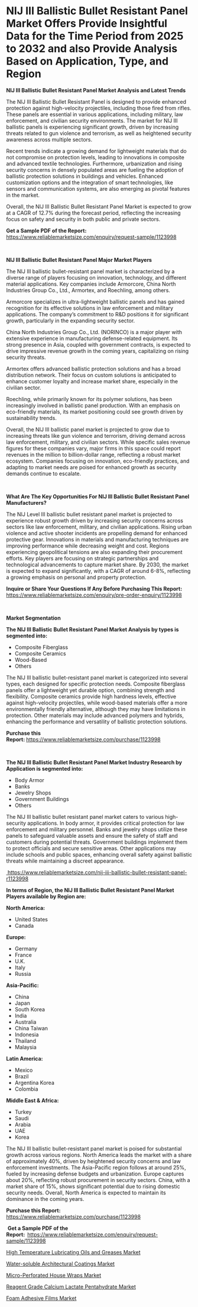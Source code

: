 <p><h1>NIJ III Ballistic Bullet Resistant Panel Market Offers Provide Insightful Data for the Time Period from 2025 to 2032 and also Provide Analysis Based on Application, Type, and Region</h1></p><p><strong>NIJ III Ballistic Bullet Resistant Panel Market Analysis and Latest Trends</strong></p>
<p><p>The NIJ III Ballistic Bullet Resistant Panel is designed to provide enhanced protection against high-velocity projectiles, including those fired from rifles. These panels are essential in various applications, including military, law enforcement, and civilian security environments. The market for NIJ III ballistic panels is experiencing significant growth, driven by increasing threats related to gun violence and terrorism, as well as heightened security awareness across multiple sectors.</p><p>Recent trends indicate a growing demand for lightweight materials that do not compromise on protection levels, leading to innovations in composite and advanced textile technologies. Furthermore, urbanization and rising security concerns in densely populated areas are fueling the adoption of ballistic protection solutions in buildings and vehicles. Enhanced customization options and the integration of smart technologies, like sensors and communication systems, are also emerging as pivotal features in the market. </p><p>Overall, the NIJ III Ballistic Bullet Resistant Panel Market is expected to grow at a CAGR of 12.7% during the forecast period, reflecting the increasing focus on safety and security in both public and private sectors.</p></p>
<p><strong>Get a Sample PDF of the Report:&nbsp;</strong> <a href="https://www.reliablemarketsize.com/enquiry/request-sample/1123998?utm_campaign=1832&utm_medium=2&utm_source=Github&utm_content=ia&utm_term=02042025&utm_id=nij-iii-ballistic-bullet-resistant-panel">https://www.reliablemarketsize.com/enquiry/request-sample/1123998</a></p>
<p>&nbsp;</p>
<p><strong>NIJ III Ballistic Bullet Resistant Panel Major Market Players</strong></p>
<p><p>The NIJ III ballistic bullet-resistant panel market is characterized by a diverse range of players focusing on innovation, technology, and different material applications. Key companies include Armorcore, China North Industries Group Co., Ltd., Armortex, and Roechling, among others.</p><p>Armorcore specializes in ultra-lightweight ballistic panels and has gained recognition for its effective solutions in law enforcement and military applications. The company’s commitment to R&D positions it for significant growth, particularly in the expanding security sector.</p><p>China North Industries Group Co., Ltd. (NORINCO) is a major player with extensive experience in manufacturing defense-related equipment. Its strong presence in Asia, coupled with government contracts, is expected to drive impressive revenue growth in the coming years, capitalizing on rising security threats.</p><p>Armortex offers advanced ballistic protection solutions and has a broad distribution network. Their focus on custom solutions is anticipated to enhance customer loyalty and increase market share, especially in the civilian sector.</p><p>Roechling, while primarily known for its polymer solutions, has been increasingly involved in ballistic panel production. With an emphasis on eco-friendly materials, its market positioning could see growth driven by sustainability trends.</p><p>Overall, the NIJ III ballistic panel market is projected to grow due to increasing threats like gun violence and terrorism, driving demand across law enforcement, military, and civilian sectors. While specific sales revenue figures for these companies vary, major firms in this space could report revenues in the million to billion-dollar range, reflecting a robust market ecosystem. Companies focusing on innovation, eco-friendly practices, and adapting to market needs are poised for enhanced growth as security demands continue to escalate.</p></p>
<p>&nbsp;</p>
<p><strong>What Are The Key Opportunities For NIJ III Ballistic Bullet Resistant Panel Manufacturers?</strong></p>
<p><p>The NIJ Level III ballistic bullet resistant panel market is projected to experience robust growth driven by increasing security concerns across sectors like law enforcement, military, and civilian applications. Rising urban violence and active shooter incidents are propelling demand for enhanced protective gear. Innovations in materials and manufacturing techniques are improving performance while decreasing weight and cost. Regions experiencing geopolitical tensions are also expanding their procurement efforts. Key players are focusing on strategic partnerships and technological advancements to capture market share. By 2030, the market is expected to expand significantly, with a CAGR of around 6-8%, reflecting a growing emphasis on personal and property protection.</p></p>
<p><strong>Inquire or Share Your Questions If Any Before Purchasing This Report:</strong> <a href="https://www.reliablemarketsize.com/enquiry/pre-order-enquiry/1123998?utm_campaign=1832&utm_medium=2&utm_source=Github&utm_content=ia&utm_term=02042025&utm_id=nij-iii-ballistic-bullet-resistant-panel">https://www.reliablemarketsize.com/enquiry/pre-order-enquiry/1123998</a></p>
<p>&nbsp;</p>
<p><strong>Market Segmentation</strong></p>
<p><strong>The NIJ III Ballistic Bullet Resistant Panel Market Analysis by types is segmented into:</strong></p>
<p><ul><li>Composite Fiberglass</li><li>Composite Ceramics</li><li>Wood-Based</li><li>Others</li></ul></p>
<p><p>The NIJ III ballistic bullet-resistant panel market is categorized into several types, each designed for specific protection needs. Composite fiberglass panels offer a lightweight yet durable option, combining strength and flexibility. Composite ceramics provide high hardness levels, effective against high-velocity projectiles, while wood-based materials offer a more environmentally friendly alternative, although they may have limitations in protection. Other materials may include advanced polymers and hybrids, enhancing the performance and versatility of ballistic protection solutions.</p></p>
<p><strong>Purchase this Report:&nbsp;</strong><a href="https://www.reliablemarketsize.com/purchase/1123998?utm_campaign=1832&utm_medium=2&utm_source=Github&utm_content=ia&utm_term=02042025&utm_id=nij-iii-ballistic-bullet-resistant-panel">https://www.reliablemarketsize.com/purchase/1123998</a></p>
<p>&nbsp;</p>
<p><strong>The NIJ III Ballistic Bullet Resistant Panel Market Industry Research by Application is segmented into:</strong></p>
<p><ul><li>Body Armor</li><li>Banks</li><li>Jewelry Shops</li><li>Government Buildings</li><li>Others</li></ul></p>
<p><p>The NIJ III ballistic bullet resistant panel market caters to various high-security applications. In body armor, it provides critical protection for law enforcement and military personnel. Banks and jewelry shops utilize these panels to safeguard valuable assets and ensure the safety of staff and customers during potential threats. Government buildings implement them to protect officials and secure sensitive areas. Other applications may include schools and public spaces, enhancing overall safety against ballistic threats while maintaining a discreet appearance.</p></p>
<p><a href="https://www.reliablemarketsize.com/nij-iii-ballistic-bullet-resistant-panel-r1123998?utm_campaign=1832&utm_medium=2&utm_source=Github&utm_content=ia&utm_term=02042025&utm_id=nij-iii-ballistic-bullet-resistant-panel">&nbsp;https://www.reliablemarketsize.com/nij-iii-ballistic-bullet-resistant-panel-r1123998</a></p>
<p><strong>In terms of Region, the NIJ III Ballistic Bullet Resistant Panel Market Players available by Region are:</strong></p>
<p>
    <p> <strong> North America: </strong>
        <ul>
            <li>United States</li>
            <li>Canada</li>
        </ul>
        </p> 
    <p> <strong> Europe: </strong>
        <ul>
            <li>Germany</li>
            <li>France</li>
            <li>U.K.</li>
            <li>Italy</li>
            <li>Russia</li>
        </ul>
        </p> 
    <p> <strong> Asia-Pacific: </strong>
        <ul>
            <li>China</li>
            <li>Japan</li>
            <li>South Korea</li>
            <li>India</li>
            <li>Australia</li>
            <li>China Taiwan</li>
            <li>Indonesia</li>
            <li>Thailand</li>
            <li>Malaysia</li>
        </ul>
        </p> 
    <p> <strong> Latin America: </strong>
        <ul>
            <li>Mexico</li>
            <li>Brazil</li>
            <li>Argentina Korea</li>
            <li>Colombia</li>
        </ul>
        </p> 
    <p> <strong> Middle East & Africa: </strong>
        <ul>
            <li>Turkey</li>
            <li>Saudi</li>
            <li>Arabia</li>
            <li>UAE</li>
            <li>Korea</li>
        </ul>
    </p>
    </p>
<p><p>The NIJ III ballistic bullet-resistant panel market is poised for substantial growth across various regions. North America leads the market with a share of approximately 40%, driven by heightened security concerns and law enforcement investments. The Asia-Pacific region follows at around 25%, fueled by increasing defense budgets and urbanization. Europe captures about 20%, reflecting robust procurement in security sectors. China, with a market share of 15%, shows significant potential due to rising domestic security needs. Overall, North America is expected to maintain its dominance in the coming years.</p></p>
<p><strong>Purchase this Report: </strong><a href="https://www.reliablemarketsize.com/purchase/1123998?utm_campaign=1832&utm_medium=2&utm_source=Github&utm_content=ia&utm_term=02042025&utm_id=nij-iii-ballistic-bullet-resistant-panel">https://www.reliablemarketsize.com/purchase/1123998</a></p>
<p>&nbsp;<strong>Get a Sample PDF of the Report:&nbsp;&nbsp;</strong><a href="https://www.reliablemarketsize.com/enquiry/request-sample/1123998?utm_campaign=1832&utm_medium=2&utm_source=Github&utm_content=ia&utm_term=02042025&utm_id=nij-iii-ballistic-bullet-resistant-panel">https://www.reliablemarketsize.com/enquiry/request-sample/1123998</a></p>
<p><strong></strong></p>
<p><p><a href="https://github.com/phillpfantis/Market-Research-Report-List-1/blob/main/high-temperature-lubricating-oils-and-greases-market.md?utm_campaign=1832&utm_medium=2&utm_source=Github&utm_content=ia&utm_term=02042025&utm_id=nij-iii-ballistic-bullet-resistant-panel">High Temperature Lubricating Oils and Greases Market</a></p><p><a href="https://github.com/casalalimo40/Market-Research-Report-List-1/blob/main/water-soluble-architectural-coatings-market.md?utm_campaign=1832&utm_medium=2&utm_source=Github&utm_content=ia&utm_term=02042025&utm_id=nij-iii-ballistic-bullet-resistant-panel">Water-soluble Architectural Coatings Market</a></p><p><a href="https://github.com/careymartta6/Market-Research-Report-List-1/blob/main/micro-perforated-house-wraps-market.md?utm_campaign=1832&utm_medium=2&utm_source=Github&utm_content=ia&utm_term=02042025&utm_id=nij-iii-ballistic-bullet-resistant-panel">Micro-Perforated House Wraps Market</a></p><p><a href="https://github.com/baraohinze3x/Market-Research-Report-List-1/blob/main/reagent-grade-calcium-lactate-pentahydrate-market.md?utm_campaign=1832&utm_medium=2&utm_source=Github&utm_content=ia&utm_term=02042025&utm_id=nij-iii-ballistic-bullet-resistant-panel">Reagent Grade Calcium Lactate Pentahydrate Market</a></p><p><a href="https://github.com/asoauoldag3n/Market-Research-Report-List-1/blob/main/foam-adhesive-films-market.md?utm_campaign=1832&utm_medium=2&utm_source=Github&utm_content=ia&utm_term=02042025&utm_id=nij-iii-ballistic-bullet-resistant-panel">Foam Adhesive Films Market</a></p></p>